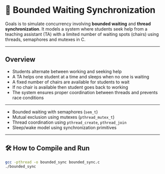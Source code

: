 # 🔄 Bounded Waiting Synchronization

Goals is to simulate concurrency involving **bounded waiting** and **thread synchronization**. It models a system where students seek help from a teaching assistant (TA) with a limited number of waiting spots (chairs) using threads, semaphores and mutexes in C.

---

## Overview

- Students alternate between working and seeking help
- A TA helps one student at a time and sleeps when no one is waiting
- A fixed number of chairs are available for students to wait
- If no chair is available then student goes back to working
- The system ensures proper coordination between threads and prevents race conditions

---

- Bounded waiting with semaphores (`sem_t`)
- Mutual exclusion using mutexes (`pthread_mutex_t`)
- Thread coordination using `pthread_create`, `pthread_join`
- Sleep/wake model using synchronization primitives

---

## 🛠️ How to Compile and Run

```bash
gcc -pthread -o bounded_sync bounded_sync.c
./bounded_sync

